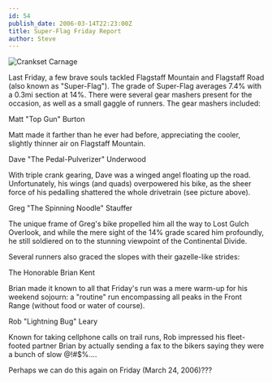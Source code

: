 ```yaml
---
id: 54
publish_date: 2006-03-14T22:23:00Z
title: Super-Flag Friday Report
author: Steve
---
```


![Crankset Carnage](http://lh3.ggpht.com/_zoD15FRZxcs/SuINaFH0v-I/AAAAAAAABg8/a5krdnFN1D8/s2400/carnage.jpg)

Last Friday, a few brave souls tackled Flagstaff Mountain and Flagstaff Road (also known as "Super-Flag"). The grade of Super-Flag averages 7.4% with a 0.3mi section at 14%. There were several gear mashers present for the occasion, as well as a small gaggle of runners. The gear mashers included:

Matt "Top Gun" Burton

Matt made it farther than he ever had before, appreciating the cooler, slightly thinner air on Flagstaff Mountain.

Dave "The Pedal-Pulverizer" Underwood

With triple crank gearing, Dave was a winged angel floating up the road. Unfortunately, his wings (and quads) overpowered his bike, as the sheer force of his pedalling shattered the whole drivetrain (see picture above).

Greg "The Spinning Noodle" Stauffer

The unique frame of Greg's bike propelled him all the way to Lost Gulch Overlook, and while the mere sight of the 14% grade scared him profoundly, he still soldiered on to the stunning viewpoint of the Continental Divide.

Several runners also graced the slopes with their gazelle-like strides:

The Honorable Brian Kent

Brian made it known to all that Friday's run was a mere warm-up for his weekend sojourn: a "routine" run encompassing all peaks in the Front Range (without food or water of course).

Rob "Lightning Bug" Leary

Known for taking cellphone calls on trail runs, Rob impressed his fleet-footed partner Brian by actually sending a fax to the bikers saying they were a bunch of slow @!#$%....

Perhaps we can do this again on Friday (March 24, 2006)???
